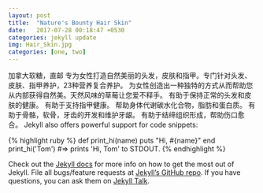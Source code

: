 ```yaml
---
layout: post
title:  "Nature's Bounty Hair Skin"
date:   2017-07-28 00:18:47 +0530
categories: jekyll update
img: Hair_Skin.jpg
categories: [one, two]
---
```

加拿大软糖，直邮
专为女性打造自然美丽的头发，皮肤和指甲。专门针对头发、皮肤、指甲养护，23种营养复合养护。
为女性创造出一种独特的方式从而帮助您从内部获得自然美。天然风味的草莓让您爱不释手。
有助于保持正常的头发和皮肤的健康。
有助于支持指甲健康。
帮助身体代谢碳水化合物，脂肪和蛋白质。
有助于骨骼，软骨，牙齿的开发和维护牙龈。
有助于结缔组织形成，帮助伤口愈合。
Jekyll also offers powerful support for code snippets:

{% highlight ruby %}
def print_hi(name)
  puts "Hi, #{name}"
end
print_hi('Tom')
#=> prints 'Hi, Tom' to STDOUT.
{% endhighlight %}

Check out the [Jekyll docs][jekyll-docs] for more info on how to get the most out of Jekyll. File all bugs/feature requests at [Jekyll’s GitHub repo][jekyll-gh]. If you have questions, you can ask them on [Jekyll Talk][jekyll-talk].

[jekyll-docs]: http://jekyllrb.com/docs/home
[jekyll-gh]:   https://github.com/jekyll/jekyll
[jekyll-talk]: https://talk.jekyllrb.com/
